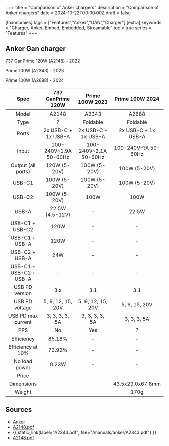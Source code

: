 +++
title = "Comparison of Anker chargers"
description = "Comparison of Anker chargers"
date = 2024-10-22T00:00:00Z
draft = false

[taxonomies]
tags = ["Features","Anker","GAN","Charger"]
[extra]
keywords = "Charger, Anker, Embed, Embedded, Streamable"
toc = true
series = "Features"
+++

## Anker Gan charger

737 GanPrime 120W (A2148) - 2022

Prime 100W (A2343) - 2023

Prime 100W (A2688) - 2024

|          Spec           |   737 GanPrime 120W   |    Prime 100W 2023    |   Prime 100W 2024   |
| :---------------------: | :-------------------: | :-------------------: | :-----------------: |
|          Model          |         A2148         |         A2343         |        A2688        |
|          Type           |           ?           |       Foldable        |      Foldable       |
|          Ports          |  2x USB-C + 1x USB-A  |  2x USB-C + 1x USB-A  | 2x USB-C + 1x USB-A |
|          Input          | 100-240V~1.9A 50-60Hz | 100-240V~2.1A 50-60Hz | 100-240V~?A 50-60Hz |
|   Output (all ports)    |     120W (5-20V)      |     100W  (5-20V)     |    100W  (5-20V)    |
|         USB-C1          |     100W  (5-20V)     |     100W (5-20V)      |    100W  (5-20V)    |
|         USB-C2          |     100W (5-20V)      |         100W          |        100W         |
|          USB-A          |    22.5W (4.5-12V)    |           -           |        22.5W        |
|     USB-C1 + USB-C2     |         120W          |           -           |          -          |
|     USB-C1 + USB-A      |         120W          |           -           |          -          |
|     USB-C2 + USB-A      |          24W          |           -           |          -          |
| USB-C1 + USB-C2 + USB-A |           -           |           -           |          -          |
|     USB PD version      |          3.x          |          3.1          |         3.1         |
|     USB PD voltage      |   5, 9, 12, 15, 20V   |   5, 9, 12, 15, 20V   |    5, 9, 15, 20V    |
|   USB PD max current    |    3, 3, 3, 3, 5A     |    3, 3, 3, 3, 5A     |     3, 3, 3, 5A     |
|           PPS           |          No           |          Yes          |          ?          |
|       Efficiency        |        85.18%         |           -           |          -          |
|    Efficiency at 10%    |        73.92%         |           -           |          -          |
|      No load power      |         0.23W         |           -           |          -          |
|          Price          |                       |                       |                     |
|       Dimensions        |                       |                       |  43.5x29.0x67.8mm   |
|         Weight          |                       |                       |        170g         |

## Sources

- [Anker](https://www.anker.com/)
- [A2148.pdf](/manuals/anker/A2148.pdf)
- {{ static_link(label="A2343.pdf", file="/manuals/anker/A2343.pdf") }}
- [A2148.pdf](/manuals/anker/A2148.pdf)
